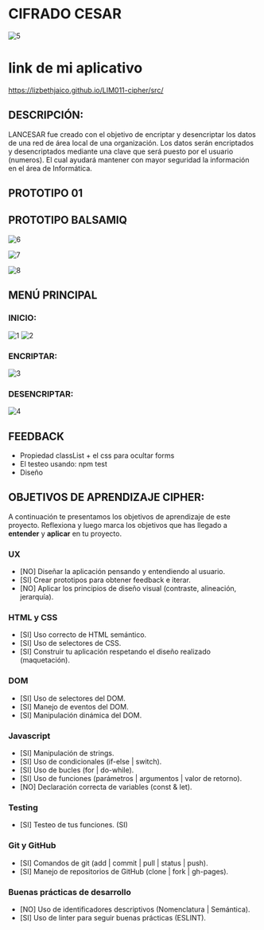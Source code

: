 # CIFRADO CESAR
  ![5](https://user-images.githubusercontent.com/50028765/66794430-17fefc00-eec7-11e9-84c2-0f9d3a01a90f.PNG)

# link de mi aplicativo

  https://lizbethjaico.github.io/LIM011-cipher/src/
   
## DESCRIPCIÓN:
LANCESAR fue creado con el objetivo de  encriptar y desencriptar los datos de una red de área local de una organización. 
Los datos serán encriptados y  desencriptados  mediante una clave que será puesto por el usuario (numeros). El cual ayudará
mantener con mayor seguridad la información en el área de Informática.
## PROTOTIPO 01

## PROTOTIPO BALSAMIQ
  ![6](https://user-images.githubusercontent.com/50028765/66795820-5f878700-eecb-11e9-88a2-bb263e3b3bb0.PNG)

  ![7](https://user-images.githubusercontent.com/50028765/66795866-804fdc80-eecb-11e9-89d5-c455df1274ee.PNG)

  ![8](https://user-images.githubusercontent.com/50028765/66795888-91005280-eecb-11e9-82cb-bd0daac4a447.PNG)


 

## MENÚ PRINCIPAL
   ### INICIO:
   ![1](https://user-images.githubusercontent.com/50028765/66794179-1a148b00-eec6-11e9-9760-9d6025a40aa3.PNG)
   ![2](https://user-images.githubusercontent.com/50028765/66794323-b343a180-eec6-11e9-9e7e-c30931dd593a.PNG)
    
  ### ENCRIPTAR:
  ![3](https://user-images.githubusercontent.com/50028765/66794364-e1c17c80-eec6-11e9-9e09-55531b382fba.PNG)
  ### DESENCRIPTAR:
   ![4](https://user-images.githubusercontent.com/50028765/66794390-fa319700-eec6-11e9-879e-317662b46e2e.PNG)

## FEEDBACK
- Propiedad classList + el css para ocultar forms
- El  testeo usando: npm test
- Diseño 


## OBJETIVOS DE APRENDIZAJE CIPHER:

A continuación te presentamos los objetivos de aprendizaje de este proyecto. Reflexiona y luego marca los objetivos que has llegado a **entender** y **aplicar** en tu proyecto.

### UX

- [NO] Diseñar la aplicación pensando y entendiendo al usuario.
- [SI] Crear prototipos para obtener feedback e iterar. 
- [NO] Aplicar los principios de diseño visual (contraste, alineación, jerarquía). 

### HTML y CSS

- [SI] Uso correcto de HTML semántico. 
- [SI] Uso de selectores de CSS.
- [SI] Construir tu aplicación respetando el diseño realizado (maquetación). 

### DOM

- [SI] Uso de selectores del DOM. 
- [SI] Manejo de eventos del DOM. 
- [SI] Manipulación dinámica del DOM. 

### Javascript

- [SI] Manipulación de strings.
- [SI] Uso de condicionales (if-else | switch). 
- [SI] Uso de bucles (for | do-while).	
- [SI] Uso de funciones (parámetros | argumentos | valor de retorno). 
- [NO] Declaración correcta de variables (const & let).

### Testing
- [SI] Testeo de tus funciones.  (SI)

### Git y GitHub
- [SI] Comandos de git (add | commit | pull | status | push). 
- [SI] Manejo de repositorios de GitHub (clone | fork | gh-pages). 

### Buenas prácticas de desarrollo
- [NO] Uso de identificadores descriptivos (Nomenclatura | Semántica).  
- [SI] Uso de linter para seguir buenas prácticas (ESLINT). 





